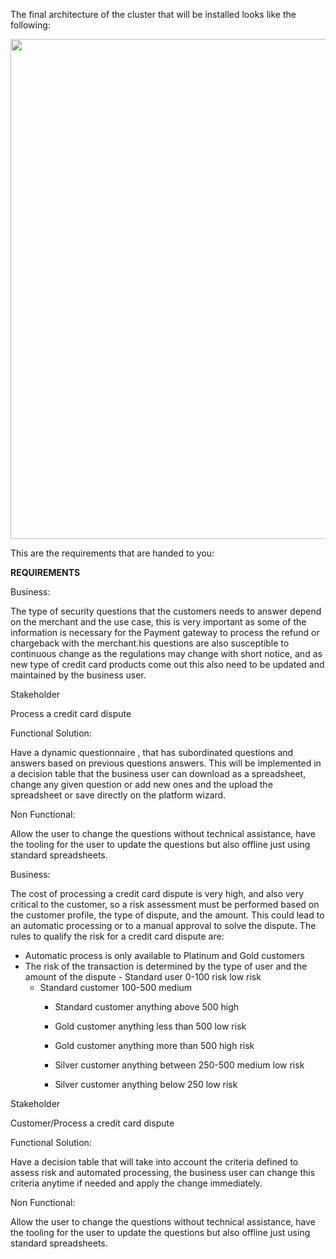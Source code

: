 The final architecture of the cluster that will be installed looks like the following:

<img src="./assets/images/rhpam70-ephimeral-template.png" width="800" />


This are the requirements that are handed to you:

****REQUIREMENTS****


Business:

The type of security questions that the customers needs to answer depend on the merchant and the use case, this is very important as some of the information is necessary for the Payment gateway to process the refund or chargeback with the merchant.his questions are also susceptible to continuous change as the regulations may change with short notice, and as new type of credit card products come out this also need to be updated and maintained by the business user.


Stakeholder

Process a credit card dispute

Functional Solution:

Have a dynamic questionnaire , that has subordinated questions and answers based on previous questions answers. This will be implemented in a decision table that the business user can download as a spreadsheet, change any given question or add new ones and the upload the spreadsheet or save directly on the platform wizard.

Non Functional:

Allow the user to change the questions without technical assistance, have the tooling for the user to update the questions but also offline just using standard spreadsheets.



Business:

The cost of processing a credit card dispute is very high, and also very critical to the customer, so a risk assessment must be performed based on the customer profile, the type of dispute, and the amount. This could lead to an automatic processing or to a manual approval to solve the dispute.
The rules to qualify the risk for a credit card dispute are:

- Automatic process is only available to Platinum and Gold customers
- The risk of the transaction is determined by the type of user and the amount of the dispute
         - Standard user 0-100 risk low risk
	- Standard customer 100-500 medium
        - Standard customer anything above 500 high

        - Gold customer anything less than 500 low risk
        - Gold customer anything more than 500 high risk
        - Silver customer anything between 250-500 medium low risk
        - Silver customer anything below 250  low risk


Stakeholder

Customer/Process a credit card dispute

Functional Solution:

Have a decision table that will take into account the criteria defined to assess risk and automated processing, the business user can change this criteria anytime if needed and apply the change immediately. 


Non Functional:

Allow the user to change the questions without technical assistance, have the tooling for the user to update the questions but also offline just using standard spreadsheets.





